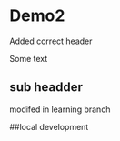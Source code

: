 # Demo2

Added correct header

Some text

## sub headder

modifed in learning branch

##local development
